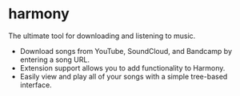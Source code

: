 # harmony

The ultimate tool for downloading and listening to music.

- Download songs from YouTube, SoundCloud, and Bandcamp by entering a song URL.
- Extension support allows you to add functionality to Harmony.
- Easily view and play all of your songs with a simple tree-based interface.

